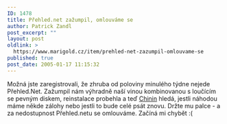 ```yaml
---
ID: 1478
title: Přehled.net zažumpil, omlouváme se
author: Patrick Zandl
post_excerpt: ""
layout: post
oldlink: >
  https://www.marigold.cz/item/prehled-net-zazumpil-omlouvame-se
published: true
post_date: 2005-01-17 11:15:32
---
```

<p>Možná jste zaregistrovali, že zhruba od poloviny minulého týdne nejede Přehled.Net. Zažumpil nám výhradně naší vinou kombinovanou s loučícím se pevným diskem, reinstalace probehla a teď <a href="http://petr.olmer.cz/chinin/">Chinin</a> hledá, jestli náhodou máme někde zálohy nebo jestli to bude celé psát znovu. Držte mu palce - a za nedostupnost Přehled.netu se omlouváme.  Začíná mi chybět :(
</p>
